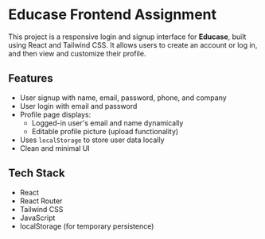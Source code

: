 # Educase Frontend Assignment 


This project is a responsive login and signup interface for **Educase**, built using React and Tailwind CSS. It allows users to create an account or log in, and then view and customize their profile.

## Features

- User signup with name, email, password, phone, and company
- User login with email and password
- Profile page displays:
  - Logged-in user's email and name dynamically
  - Editable profile picture (upload functionality)
- Uses `localStorage` to store user data locally
- Clean and minimal UI

## Tech Stack

- React
- React Router
- Tailwind CSS
- JavaScript
- localStorage (for temporary persistence)
